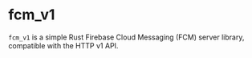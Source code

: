 # fcm_v1

`fcm_v1` is a simple Rust Firebase Cloud Messaging (FCM) server library, compatible with the HTTP v1 API.